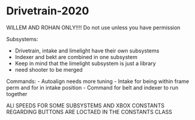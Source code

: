 # Drivetrain-2020
WILLEM AND ROHAN ONLY!!!! Do not use unless you have permission

Subsystems:
  - Drivetrain, intake and limelight have their own subsystems
  - Indexer and bekt are combined in one subsystem
  -  Keep in mind that the limelight subsystem is just a library
  - need shooter to be merged
  
  Commands: 
    - Autoalign needs more tuning
    - Intake for being within frame perm and for in intake position
    - Command for belt and indexer to run together
    
   ALl SPEEDS FOR SOME SUBSYSTEMS AND XBOX CONSTANTS REGARDING BUTTONS ARE LOCTAED IN THE CONSTANTS CLASS
    
